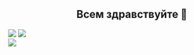 <h2 align="center"> Всем здравствуйте 👋</h2>
<!-- <div style="display: none"> -->
<div>

  <img src="https://github-readme-stats.vercel.app/api?username=DaniinXorchenabo&show_icons=true&hide_border=true&theme=dark&count_private=true&line_height=28">
  
  <img src="https://github-readme-stats.vercel.app/api/top-langs/?username=DaniinXorchenabo&exclude_repo=Novator_game,angry_birds_3D,wavePowerhouse,try_neuron_web&&langs_count=10&layout=compact&theme=dark&hide_border=true" >

</div>
<!--    <div align="center"> -->
  <img width="" align="center" src="https://github-readme-stats.vercel.app/api?username=DaniinXorchenabo&show_icons=true&hide_border=true&theme=dark&count_private=true&include_all_commits=true&&hide=stars,prs,issues,contribs">
<!--   </div> -->

<!--
**DaniinXorchenabo/DaniinXorchenabo** is a ✨ _special_ ✨ repository because its `README.md` (this file) appears on your GitHub profile.

Here are some ideas to get you started:

- 🔭 I’m currently working on ...
- 🌱 I’m currently learning ...
- 👯 I’m looking to collaborate on ...
- 🤔 I’m looking for help with ...
- 💬 Ask me about ...
- 📫 How to reach me: ...
- 😄 Pronouns: ...
- ⚡ Fun fact: ...
-->

